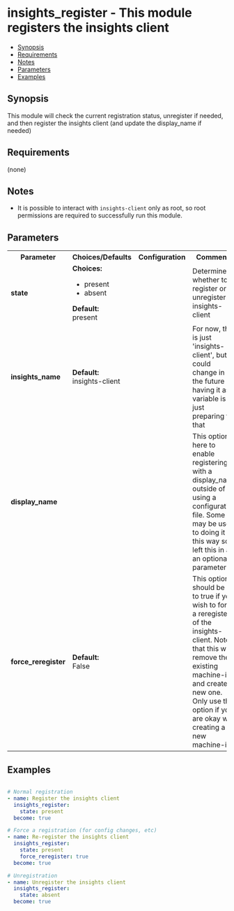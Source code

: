 insights_register - This module registers the insights client
====================================
- [Synopsis](#synopsis)
- [Requirements](#requirements)
- [Notes](#notes)
- [Parameters](#parameters)
- [Examples](#examples)

## Synopsis
This module will check the current registration status, unregister if needed, and then register the insights client (and update the display_name if needed)



## Requirements
(none)

## Notes
- It is possible to interact with `insights-client` only as root, so root permissions are required to successfully run this module.


## Parameters

<table>
<tr>
<th>Parameter</th>
<th>Choices/Defaults</th>
<th>Configuration</th>
<th>Comments</th>
</tr>
<tr>
<td><b>state</b></br>
</td>
<td><b>Choices:</b><br>
<ul>
<li>present</li>
<li>absent</li>
</ul>
<b>Default:</b><br>
present</td>
<td></td>
<td>Determines whether to register or unregister insights-client
</td>
</tr>
<tr>
<td><b>insights_name</b></br>
</td>
<td><b>Default:</b><br>
insights-client</td>
<td></td>
<td>For now, this is just 'insights-client', but it could change in the future so having it as a variable is just preparing for that
</td>
</tr>
<tr>
<td><b>display_name</b></br>
</td>
<td></td>
<td></td>
<td>This option is here to enable registering with a display_name outside of using a configuration file. Some may be used to doing it this way so I left this in as an optional parameter.
</td>
</tr>
<tr>
<td><b>force_reregister</b></br>
</td>
<td><b>Default:</b><br>
False</td>
<td></td>
<td>This option should be set to true if you wish to force a reregister of the insights-client. Note that this will remove the existing machine-id and create a new one. Only use this option if you are okay with creating a new machine-id.
</td>
</tr>
</table>

## Examples
```yaml

# Normal registration
- name: Register the insights client
  insights_register:
    state: present
  become: true

# Force a registration (for config changes, etc)
- name: Re-register the insights client
  insights_register:
    state: present
    force_reregister: true
  become: true

# Unregistration
- name: Unregister the insights client
  insights_register:
    state: absent
  become: true

```
